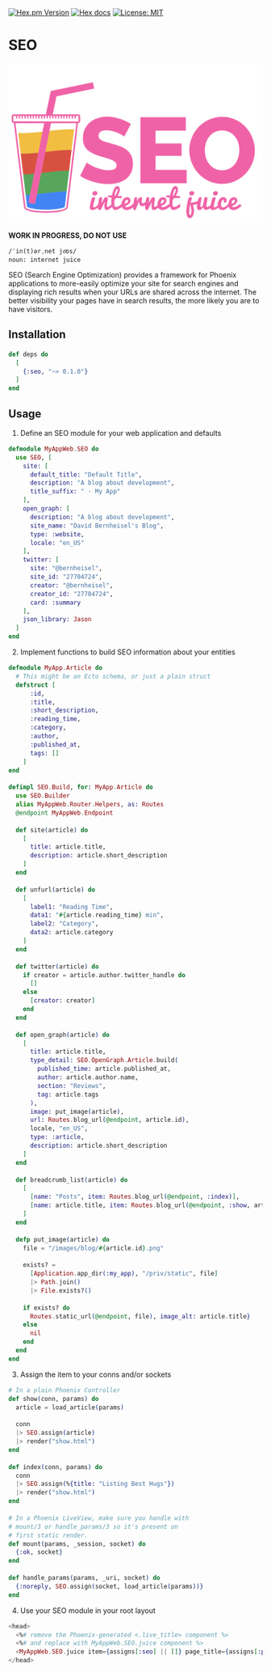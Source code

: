 <!-- badges -->

[![Hex.pm Version](http://img.shields.io/hexpm/v/seo.svg)](https://hex.pm/packages/seo)
[![Hex docs](http://img.shields.io/badge/hex.pm-docs-blue.svg?style=flat)](https://hexdocs.pm/seo)
[![License: MIT](https://img.shields.io/badge/License-MIT-yellow.svg)](./LICENSE.md)

# SEO

![logo](./priv/logo.png)

<!-- MDOC !-->

**WORK IN PROGRESS, DO NOT USE**

```
/ˈin(t)ərˌnet jo͞os/
noun: internet juice
```

SEO (Search Engine Optimization) provides a framework for Phoenix applications
to more-easily optimize your site for search engines and displaying rich results
when your URLs are shared across the internet. The better visibility your pages
have in search results, the more likely you are to have visitors.

## Installation

```elixir
def deps do
  [
    {:seo, "~> 0.1.0"}
  ]
end
```

## Usage

1. Define an SEO module for your web application and defaults

```elixir
defmodule MyAppWeb.SEO do
  use SEO, [
    site: [
      default_title: "Default Title",
      description: "A blog about development",
      title_suffix: " · My App"
    ],
    open_graph: [
      description: "A blog about development",
      site_name: "David Bernheisel's Blog",
      type: :website,
      locale: "en_US"
    ],
    twitter: [
      site: "@bernheisel",
      site_id: "27704724",
      creator: "@bernheisel",
      creator_id: "27704724",
      card: :summary
    ],
    json_library: Jason
  ]
end
```

2. Implement functions to build SEO information about your entities

```elixir
defmodule MyApp.Article do
  # This might be an Ecto schema, or just a plain struct
  defstruct [
      :id,
      :title,
      :short_description,
      :reading_time,
      :category,
      :author,
      :published_at,
      tags: []
    ]
end

defimpl SEO.Build, for: MyApp.Article do
  use SEO.Builder
  alias MyAppWeb.Router.Helpers, as: Routes
  @endpoint MyAppWeb.Endpoint

  def site(article) do
    [
      title: article.title,
      description: article.short_description
    ]
  end

  def unfurl(article) do
    [     
      label1: "Reading Time",
      data1: "#{article.reading_time} min",
      label2: "Category",
      data2: article.category
    ]
  end

  def twitter(article) do
    if creator = article.author.twitter_handle do
      []
    else
      [creator: creator]
    end
  end

  def open_graph(article) do
    [
      title: article.title,
      type_detail: SEO.OpenGraph.Article.build(
        published_time: article.published_at,
        author: article.author.name,
        section: "Reviews",
        tag: article.tags
      ),
      image: put_image(article),
      url: Routes.blog_url(@endpoint, article.id),
      locale, "en_US",
      type: :article,
      description: article.short_description
    ]
  end

  def breadcrumb_list(article) do
    [
      [name: "Posts", item: Routes.blog_url(@endpoint, :index)],
      [name: article.title, item: Routes.blog_url(@endpoint, :show, article.id)]
    ]
  end

  defp put_image(article) do
    file = "/images/blog/#{article.id}.png"

    exists? =
      [Application.app_dir(:my_app), "/priv/static", file]
      |> Path.join()
      |> File.exists?()

    if exists? do
      Routes.static_url(@endpoint, file), image_alt: article.title}
    else
      nil
    end
  end
end
```

3. Assign the item to your conns and/or sockets

```elixir
# In a plain Phoenix Controller
def show(conn, params) do
  article = load_article(params)

  conn
  |> SEO.assign(article)
  |> render("show.html")
end

def index(conn, params) do
  conn
  |> SEO.assign(%{title: "Listing Best Hugs"})
  |> render("show.html")
end

# In a Phoenix LiveView, make sure you handle with
# mount/3 or handle_params/3 so it's present on
# first static render.
def mount(params, _session, socket) do
  {:ok, socket}
end

def handle_params(params, _uri, socket) do
  {:noreply, SEO.assign(socket, load_article(params))}
end
```

4. Use your SEO module in your root layout

```heex
<head>
  <%# remove the Phoenix-generated <.live_title> component %>
  <%# and replace with MyAppWeb.SEO.juice component %>
  <MyAppWeb.SEO.juice item={assigns[:seo] || []} page_title={assigns[:page_title]} />
</head>
```
